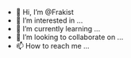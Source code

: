 - 👋 Hi, I’m @Frakist
- 👀 I’m interested in ...
- 🌱 I’m currently learning ...
- 💞️ I’m looking to collaborate on ...
- 📫 How to reach me ...

<!---
Frakist/Frakist is a ✨ special ✨ repository because its `README.md` (this file) appears on your GitHub profile.
You can click the Preview link to take a look at your changes.
--->
